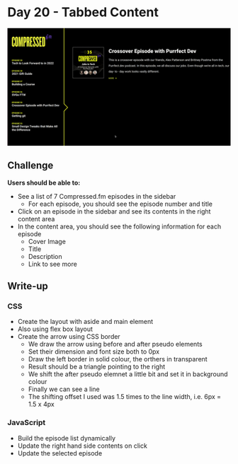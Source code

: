 # Day 20 - Tabbed Content

![Advent of JavaScript](screen.gif)

## Challenge

**Users should be able to:**

-   See a list of 7 Compressed.fm episodes in the sidebar
    -   For each episode, you should see the episode number and title
-   Click on an episode in the sidebar and see its contents in the right content area
-   In the content area, you should see the following information for each episode
    -   Cover Image
    -   Title
    -   Description
    -   Link to see more

## Write-up

### CSS

-   Create the layout with aside and main element
-   Also using flex box layout
-   Create the arrow using CSS border
    -   We draw the arrow using before and after pseudo elements
    -   Set their dimension and font size both to 0px
    -   Draw the left border in solid colour, the orthers in transparent
    -   Result should be a triangle pointing to the right
    -   We shift the after pseudo elemnet a little bit and set it in background colour
    -   Finally we can see a line
    -   The shifting offset I used was 1.5 times to the line width, i.e. 6px = 1.5 x 4px

### JavaScript

-   Build the episode list dynamically
-   Update the right hand side contents on click
-   Update the selected episode

